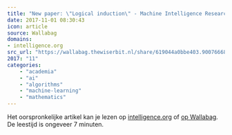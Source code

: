 ```yaml
---
title: "New paper: \"Logical induction\" - Machine Intelligence Research Institute"
date: 2017-11-01 08:30:43
icon: article
source: Wallabag
domains:
- intelligence.org
src_url: "https://wallabag.thewiserbit.nl/share/619044a0bbe403.90076668"
2017: "11"
categories:
    - "academia"
    - "ai"
    - "algorithms"
    - "machine-learning"
    - "mathematics"
---
```

Het oorspronkelijke artikel kan je lezen op [intelligence.org](https://intelligence.org/2016/09/12/new-paper-logical-induction/) of [op Wallabag](https://wallabag.thewiserbit.nl/share/619044a0bbe403.90076668). De leestijd is ongeveer 7 minuten.